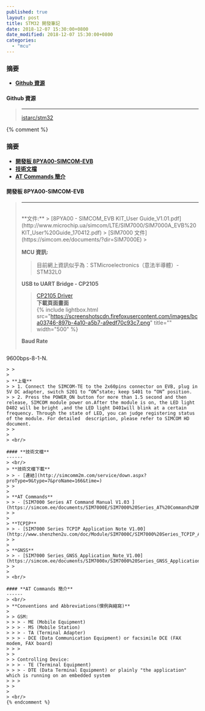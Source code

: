 ```yaml
---
published: true
layout: post
title: STM32 開發筆記
date: 2018-12-07 15:30:00+0800
date_modified: 2018-12-07 15:30:00+0800
categories:
  - "mcu"
---
```


### **摘要**    
- **[Github 資源](#github-資源)**    


#### **Github 資源**
> ------
> [istarc/stm32](https://github.com/istarc/stm32)
>

{% comment %}
### **摘要**    
- **[開發板 8PYA00-SIMCOM-EVB](#開發板-8pya00-simcom-evb)**    
- **[技術文檔](#技術文檔)**    
- **[AT Commands 簡介](#at-commands-簡介)**    

#### **開發板 8PYA00-SIMCOM-EVB**
> ------
> <br/>
> **文件:**    
> > [8PYA00 - SIMCOM_EVB KIT_User Guide_V1.01.pdf](http://www.microchip.ua/simcom/LTE/SIM7000/SIM7000A_EVB%20KIT_User%20Guide_170412.pdf)    
> > [SIM7000 文件](https://simcom.ee/documents/?dir=SIM7000E)    
> > 
> 
> **MCU 資訊:**    
> > 目前網上資訊似乎為：STMicroelectronics（意法半導體）- STM32L0     
> > 
> 
> **USB to UART Bridge - CP2105**    
> > [CP2105 Driver](https://www.silabs.com/products/development-tools/software/usb-to-uart-bridge-vcp-drivers)    
> > **下載頁面畫面**    
> > {% include lightbox.html src="https://screenshotscdn.firefoxusercontent.com/images/bca03746-897b-4a10-a5b7-a9edf70c93c7.png" title="" width="500" %}    
> > 
> 
> **Baud Rate**    
> > ```
9600bps-8-1-N.
```    
> > 
> 
> **上電**    
> > 1. Connect the SIMCOM-TE to the 2x60pins connector on EVB, plug in 5V DC adapter, switch S201 to “ON”state; keep S401 to “ON” position.
> > 2. Press the POWER_ON button for more than 1.5 second and then release, SIMCOM module power on.After the module is on, the LED light D402 will be bright ,and the LED light D401will blink at a certain frequency. Through the state of LED, you can judge registering status of the module. For detailed  description, please refer to SIMCOM HD document.    
> > 
> 
> <br/>

#### **技術文檔**
------    
> <br/>
> **技術文檔下載**    
> > - [連結](http://simcomm2m.com/service/down.aspx?proType=9&type=7&proName=166&time=)    
> > 
> 
> **AT Commands**    
> > - [SIM7000 Series AT Command Manual V1.03 ](https://simcom.ee/documents/SIM7000E/SIM7000%20Series_AT%20Command%20Manual_V1.03.pdf)    
> > 
> 
> **TCPIP**    
> > - [SIM7000 Series TCPIP Application Note V1.00](http://www.shenzhen2u.com/doc/Module/SIM7000C/SIM7000%20Series_TCPIP_Application%20Note_V1.00.pdf)    
> >
>
> **GNSS**    
> > - [SIM7000 Series_GNSS_Application_Note_V1.00](https://simcom.ee/documents/SIM7000x/SIM7000%20Series_GNSS_Application%20Note_V1.00.pdf)    
> > 
> 
> <br/>

#### **AT Commands 簡介**
------    
> <br/>
> **Conventions and Abbreviations(慣例與縮寫)**     
>  
> > GSM:    
> > > - ME (Mobile Equipment)
> > > - MS (Mobile Station)
> > > - TA (Terminal Adapter)
> > > - DCE (Data Communication Equipment) or facsimile DCE (FAX modem, FAX board)    
> > > 
> > 
> > Controlling Device:     
> > > - TE (Terminal Equipment)    
> > > - DTE (Data Terminal Equipment) or plainly "the application" which is running on an embedded system    
> > > 
> > 
> 
> <br/>
{% endcomment %}
